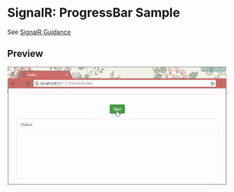 # SignalR: ProgressBar Sample

See [SignalR Guidance](https://docs.microsoft.com/en-us/aspnet/signalr/)

## Preview
![SignalR ProgressBar Sample Preview](./signalr_sample.gif)